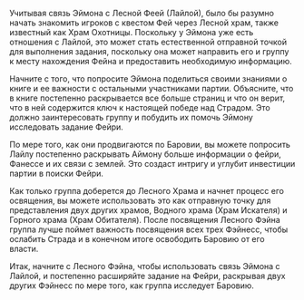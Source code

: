 Учитывая связь Эймона с Лесной Феей (Лайлой), было бы разумно начать знакомить игроков с квестом Фей через Лесной храм, также известный как Храм Охотницы. Поскольку у Эймона уже есть отношения с Лайлой, это может стать естественной отправной точкой для выполнения задания, поскольку она может направить его и группу к месту нахождения Фейна и предоставить необходимую информацию.

Начните с того, что попросите Эймона поделиться своими знаниями о книге и ее важности с остальными участниками партии. Объясните, что в книге постепенно раскрывается все больше страниц и что он верит, что в ней содержится ключ к настоящей победе над Страдом. Это должно заинтересовать группу и побудить их помочь Эймону исследовать задание Фейри.

По мере того, как они продвигаются по Баровии, вы можете попросить Лайлу постепенно раскрывать Аймону больше информации о фейри, Фанессе и их связи с землей. Это создаст интригу и углубит инвестиции партии в поиски Фейри.

Как только группа доберется до Лесного Храма и начнет процесс его освящения, вы можете использовать это как отправную точку для представления двух других храмов, Водного храма (Храм Искателя) и Горного храма (Храм Обитателя). После посвящения Лесного Фэйна группа лучше поймет важность посвящения всех трех Фэйнесс, чтобы ослабить Страда и в конечном итоге освободить Баровию от его власти.

Итак, начните с Лесного Фэйна, чтобы использовать связь Эймона с Лайлой, и постепенно расширяйте задание на Фейри, раскрывая двух других Фэйнесс по мере того, как группа исследует Баровию.